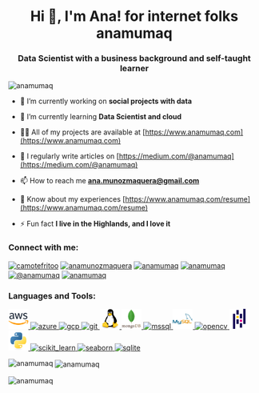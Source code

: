 <h1 align="center">Hi 👋, I'm Ana! for internet folks anamumaq</h1>
<h3 align="center">Data Scientist with a business background and self-taught learner</h3>

<p align="left"> <img src="https://komarev.com/ghpvc/?username=anamumaq&label=Profile%20views&color=0e75b6&style=flat" alt="anamumaq" /> </p>

- 🔭 I’m currently working on **social projects with data**

- 🌱 I’m currently learning **Data Scientist and cloud**

- 👨‍💻 All of my projects are available at [https://www.anamumaq.com](https://www.anamumaq.com)

- 📝 I regularly write articles on [https://medium.com/@anamumaq](https://medium.com/@anamumaq)

- 📫 How to reach me **ana.munozmaquera@gmail.com**

- 📄 Know about my experiences [https://www.anamumaq.com/resume](https://www.anamumaq.com/resume)

- ⚡ Fun fact **I live in the Highlands, and I love it**


<h3 align="left">Connect with me:</h3>
<p align="left">
<a href="https://twitter.com/camotefritoo" target="blank"><img align="center" src="https://raw.githubusercontent.com/rahuldkjain/github-profile-readme-generator/master/src/images/icons/Social/twitter.svg" alt="camotefritoo" height="30" width="40" /></a>
<a href="https://linkedin.com/in/anamunozmaquera" target="blank"><img align="center" src="https://raw.githubusercontent.com/rahuldkjain/github-profile-readme-generator/master/src/images/icons/Social/linked-in-alt.svg" alt="anamunozmaquera" height="30" width="40" /></a>
<a href="https://kaggle.com/anamumaq" target="blank"><img align="center" src="https://raw.githubusercontent.com/rahuldkjain/github-profile-readme-generator/master/src/images/icons/Social/kaggle.svg" alt="anamumaq" height="30" width="40" /></a>
<a href="https://instagram.com/anamumaq" target="blank"><img align="center" src="https://raw.githubusercontent.com/rahuldkjain/github-profile-readme-generator/master/src/images/icons/Social/instagram.svg" alt="anamumaq" height="30" width="40" /></a>
<a href="https://medium.com/@anamumaq" target="blank"><img align="center" src="https://raw.githubusercontent.com/rahuldkjain/github-profile-readme-generator/master/src/images/icons/Social/medium.svg" alt="@anamumaq" height="30" width="40" /></a>
<a href="https://www.youtube.com/c/anamumaq" target="blank"><img align="center" src="https://raw.githubusercontent.com/rahuldkjain/github-profile-readme-generator/master/src/images/icons/Social/youtube.svg" alt="anamumaq" height="30" width="40" /></a>
</p>

<h3 align="left">Languages and Tools:</h3>
<p align="left"> <a href="https://aws.amazon.com" target="_blank" rel="noreferrer"> <img src="https://raw.githubusercontent.com/devicons/devicon/master/icons/amazonwebservices/amazonwebservices-original-wordmark.svg" alt="aws" width="40" height="40"/> </a> <a href="https://azure.microsoft.com/en-in/" target="_blank" rel="noreferrer"> <img src="https://www.vectorlogo.zone/logos/microsoft_azure/microsoft_azure-icon.svg" alt="azure" width="40" height="40"/> </a> <a href="https://cloud.google.com" target="_blank" rel="noreferrer"> <img src="https://www.vectorlogo.zone/logos/google_cloud/google_cloud-icon.svg" alt="gcp" width="40" height="40"/> </a> <a href="https://git-scm.com/" target="_blank" rel="noreferrer"> <img src="https://www.vectorlogo.zone/logos/git-scm/git-scm-icon.svg" alt="git" width="40" height="40"/> </a> <a href="https://www.linux.org/" target="_blank" rel="noreferrer"> <img src="https://raw.githubusercontent.com/devicons/devicon/master/icons/linux/linux-original.svg" alt="linux" width="40" height="40"/> </a> <a href="https://www.mongodb.com/" target="_blank" rel="noreferrer"> <img src="https://raw.githubusercontent.com/devicons/devicon/master/icons/mongodb/mongodb-original-wordmark.svg" alt="mongodb" width="40" height="40"/> </a> <a href="https://www.microsoft.com/en-us/sql-server" target="_blank" rel="noreferrer"> <img src="https://www.svgrepo.com/show/303229/microsoft-sql-server-logo.svg" alt="mssql" width="40" height="40"/> </a> <a href="https://www.mysql.com/" target="_blank" rel="noreferrer"> <img src="https://raw.githubusercontent.com/devicons/devicon/master/icons/mysql/mysql-original-wordmark.svg" alt="mysql" width="40" height="40"/> </a> <a href="https://opencv.org/" target="_blank" rel="noreferrer"> <img src="https://www.vectorlogo.zone/logos/opencv/opencv-icon.svg" alt="opencv" width="40" height="40"/> </a> <a href="https://pandas.pydata.org/" target="_blank" rel="noreferrer"> <img src="https://raw.githubusercontent.com/devicons/devicon/2ae2a900d2f041da66e950e4d48052658d850630/icons/pandas/pandas-original.svg" alt="pandas" width="40" height="40"/> </a> <a href="https://www.python.org" target="_blank" rel="noreferrer"> <img src="https://raw.githubusercontent.com/devicons/devicon/master/icons/python/python-original.svg" alt="python" width="40" height="40"/> </a> <a href="https://scikit-learn.org/" target="_blank" rel="noreferrer"> <img src="https://upload.wikimedia.org/wikipedia/commons/0/05/Scikit_learn_logo_small.svg" alt="scikit_learn" width="40" height="40"/> </a> <a href="https://seaborn.pydata.org/" target="_blank" rel="noreferrer"> <img src="https://seaborn.pydata.org/_images/logo-mark-lightbg.svg" alt="seaborn" width="40" height="40"/> </a> <a href="https://www.sqlite.org/" target="_blank" rel="noreferrer"> <img src="https://www.vectorlogo.zone/logos/sqlite/sqlite-icon.svg" alt="sqlite" width="40" height="40"/> </a> </p>

<p><img align="left" src="https://github-readme-stats.vercel.app/api/top-langs?username=anamumaq&show_icons=true&locale=en&layout=compact" alt="anamumaq" /></p>

<p>&nbsp;<img align="center" src="https://github-readme-stats.vercel.app/api?username=anamumaq&show_icons=true&locale=en" alt="anamumaq" /></p>

<p><img align="center" src="https://github-readme-streak-stats.herokuapp.com/?user=anamumaq&" alt="anamumaq" /></p>
